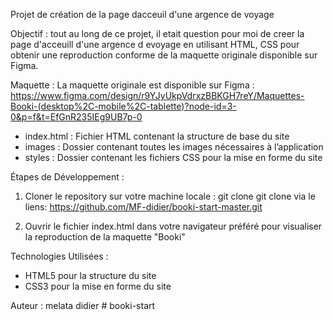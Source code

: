Projet de création de la page dacceuil d'une argence de voyage 

Objectif : tout au long de ce projet, il etait question pour moi de creer la page d'acceuill d'une argence d evoyage en utilisant HTML, CSS  pour obtenir une reproduction conforme de la maquette originale disponible sur Figma.

Maquette : La maquette originale est disponible sur Figma : https://www.figma.com/design/r9YJyUkpVdrxzBBKGH7reY/Maquettes-Booki-(desktop%2C-mobile%2C-tablette)?node-id=3-0&p=f&t=EfGnR235IEg9UB7p-0

- index.html : Fichier HTML  contenant la structure de base du site
- images : Dossier contenant  toutes les images nécessaires à l’application
- styles : Dossier contenant les fichiers CSS pour la mise en forme du site

Étapes de Développement :

1. Cloner le repository sur votre machine locale : git clone  git clone via le liens: https://github.com/MF-didier/booki-start-master.git

2. Ouvrir le fichier index.html dans votre navigateur préféré pour visualiser la reproduction de la maquette "Booki"

Technologies Utilisées :

- HTML5 pour la structure du site
- CSS3 pour la mise en forme du site

Auteur : melata didier
#   b o o k i - s t a r t  
 